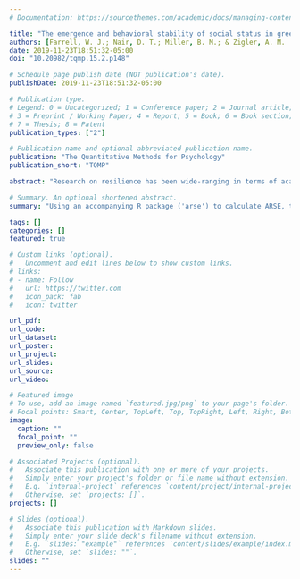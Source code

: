 ```yaml
---
# Documentation: https://sourcethemes.com/academic/docs/managing-content/

title: "The emergence and behavioral stability of social status in green anole lizard (Anolis carolinensis) dyads."
authors: [Farrell, W. J.; Nair, D. T.; Miller, B. M.; & Zigler, A. M.  ]
date: 2019-11-23T18:51:32-05:00
doi: "10.20982/tqmp.15.2.p148"

# Schedule page publish date (NOT publication's date).
publishDate: 2019-11-23T18:51:32-05:00

# Publication type.
# Legend: 0 = Uncategorized; 1 = Conference paper; 2 = Journal article;
# 3 = Preprint / Working Paper; 4 = Report; 5 = Book; 6 = Book section;
# 7 = Thesis; 8 = Patent
publication_types: ["2"]

# Publication name and optional abbreviated publication name.
publication: "The Quantitative Methods for Psychology"
publication_short: "TQMP"

abstract: "Research on resilience has been wide-ranging in terms of academic disciplines, outcomes of interest, and levels of analysis. However, given the broad nature of the resilience literature, resilience has been a difficult construct to assess and measure. In the current article, a new method for directly quantifying the resilience process across time is presented based on a foundational conceptual definition derived from the existing resilience literature. The Area of Resilience to Stress Event (ARSE) method utilizes the area created, across time, from deviations of a given baseline following a stress event (i.e., area under the curve). Using an accompanying R package ('arse') to calculate ARSE, this approach allows researchers a new method of examining resilience for any number of variables of interest. A step-by-step tutorial for this new method is also described in an appendix."

# Summary. An optional shortened abstract.
summary: "Using an accompanying R package ('arse') to calculate ARSE, this approach allows researchers a new method of examining resilience for any number of variables of interest."

tags: []
categories: []
featured: true

# Custom links (optional).
#   Uncomment and edit lines below to show custom links.
# links:
# - name: Follow
#   url: https://twitter.com
#   icon_pack: fab
#   icon: twitter

url_pdf:
url_code:
url_dataset:
url_poster:
url_project:
url_slides:
url_source:
url_video:

# Featured image
# To use, add an image named `featured.jpg/png` to your page's folder.
# Focal points: Smart, Center, TopLeft, Top, TopRight, Left, Right, BottomLeft, Bottom, BottomRight.
image:
  caption: ""
  focal_point: ""
  preview_only: false

# Associated Projects (optional).
#   Associate this publication with one or more of your projects.
#   Simply enter your project's folder or file name without extension.
#   E.g. `internal-project` references `content/project/internal-project/index.md`.
#   Otherwise, set `projects: []`.
projects: []

# Slides (optional).
#   Associate this publication with Markdown slides.
#   Simply enter your slide deck's filename without extension.
#   E.g. `slides: "example"` references `content/slides/example/index.md`.
#   Otherwise, set `slides: ""`.
slides: ""
---
```

